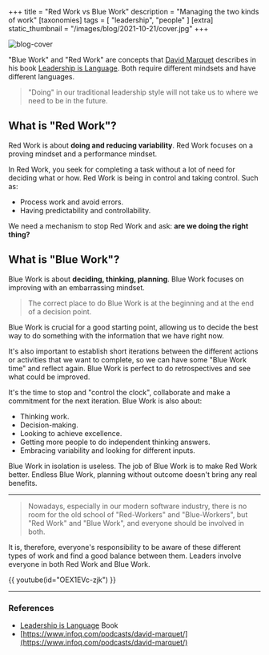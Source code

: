 +++
title = "Red Work vs Blue Work"
description = "Managing the two kinds of work"
[taxonomies]
tags = [ "leadership", "people" ]
[extra]
static_thumbnail = "/images/blog/2021-10-21/cover.jpg"
+++

![blog-cover](/images/blog/2021-10-21/cover.jpg)

"Blue Work" and "Red Work" are concepts that [David Marquet](https://twitter.com/ldavidmarquet)
describes in his book [Leadership is Language](/readings/leadership-is-language/). Both require different mindsets and
have different languages.

<!-- more -->

> "Doing" in our traditional leadership style will not take us to where we need to be in the future.

## What is "Red Work"?

Red Work is about **doing and reducing variability**. Red Work focuses on a proving mindset and a performance mindset.

In Red Work, you seek for completing a task without a lot of need for deciding what or how. Red Work is being in control
and taking control. Such as:

- Process work and avoid errors.
- Having predictability and controllability.

We need a mechanism to stop Red Work and ask: **are we doing the right thing?**

## What is "Blue Work"?

Blue Work is about **deciding, thinking, planning**. Blue Work focuses on improving with an embarrassing mindset.

> The correct place to do Blue Work is at the beginning and at the end of a decision point.

Blue Work is crucial for a good starting point, allowing us to decide the best way to do something with the information
that we have right now.

It's also important to establish short iterations between the different actions or activities that we want to complete,
so we can have some "Blue Work time" and reflect again. Blue Work is perfect to do retrospectives and see what could be
improved.

It's the time to stop and "control the clock", collaborate and make a commitment for the next iteration. Blue Work is
also about:

- Thinking work.
- Decision-making.
- Looking to achieve excellence.
- Getting more people to do independent thinking answers.
- Embracing variability and looking for different inputs.

Blue Work in isolation is useless. The job of Blue Work is to make Red Work better. Endless Blue Work, planning without
outcome doesn't bring any real benefits.

---

> Nowadays, especially in our modern software industry, there is no room for the old school of "Red-Workers" and 
"Blue-Workers", but "Red Work" and "Blue Work", and everyone should be involved in both.

It is, therefore, everyone's responsibility to be aware of these different types of work and find a good balance between
them. Leaders involve everyone in both Red Work and Blue Work.

{{ youtube(id="OEX1EVc-zjk") }}

---

### References

- [Leadership is Language](/readings/leadership-is-language/) Book
- [https://www.infoq.com/podcasts/david-marquet/](https://www.infoq.com/podcasts/david-marquet/)
